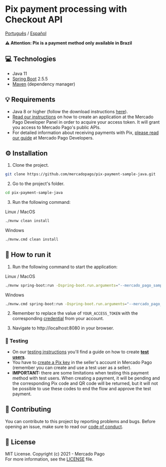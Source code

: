 # Pix payment processing with Checkout API
[Português](README.pt.md) / [Español](README.es.md)

**:warning: Attention: Pix is a payment method only available in Brazil**

## :computer: Technologies
- Java 11
- [Spring Boot](https://spring.io/projects/spring-boot) 2.5.5
- [Maven](https://maven.apache.org/) (dependency manager)

## 💡 Requirements
- Java 8 or higher (follow the download instructions [here](https://java.com/en/download/help/download_options.html)).
- [Read our instructions](https://www.mercadopago.com.br/developers/en/guides/overview#bookmark_el_desarrollo_con_c%C3%B3digo) on how to create an application at the Mercado Pago Developer Panel in order to acquire your access token. It will grant you access to Mercado Pago's public APIs.
- For detailed information about receiving payments with Pix, [please read our guide](https://www.mercadopago.com.br/developers/en/guides/online-payments/checkout-api/other-payment-ways#bookmark_receive_payments_with_pix) at Mercado Pago Developers.

## :gear: Installation
1. Clone the project.
```bash
git clone https://github.com/mercadopago/pix-payment-sample-java.git
```

2. Go to the project's folder.
```bash
cd pix-payment-sample-java
```

3. Run the following command:

Linux / MacOS
```bash
./mvnw clean install
```

Windows
```bash
./mvnw.cmd clean install
```

## 🌟 How to run it
1. Run the following command to start the application:
   
Linux / MacOS
```bash
./mvnw spring-boot:run -Dspring-boot.run.arguments="--mercado_pago_sample_access_token=YOUR_ACCESS_TOKEN"
``` 

Windows
```bash
./mvnw.cmd spring-boot:run -Dspring-boot.run.arguments="--mercado_pago_sample_access_token=YOUR_ACCESS_TOKEN"
``` 

2. Remember to replace the value of `YOUR_ACCESS_TOKEN` with the corresponding [credential](https://www.mercadopago.com.br/developers/panel) from your account.

3. Navigate to http://localhost:8080 in your browser.

### :test_tube: Testing
- On our [testing instructions](https://www.mercadopago.com.br/developers/en/guides/online-payments/checkout-api/testing) you'll find a guide on how to create **[test users](https://www.mercadopago.com.br/developers/en/guides/online-payments/checkout-api/testing#bookmark_how_to_create_users)**.
- You have to [create a Pix key](https://www.mercadopago.com.br/stop/pix) in the seller's account in Mercado Pago (remember you can create and use a test user as a seller).
- **IMPORTANT:** there are some limitations when testing this payment method with test users. When creating a payment, it will be pending and the corresponding Pix code and QR code will be returned, but it will not be possible to use these codes to end the flow and approve the test payment.

## :handshake: Contributing
You can contribute to this project by reporting problems and bugs. Before opening an issue, make sure to read our [code of conduct](CODE_OF_CONDUCT.md).

## :bookmark: License
MIT License. Copyright (c) 2021 - Mercado Pago <br/>
For more information, see the [LICENSE](LICENSE) file.
